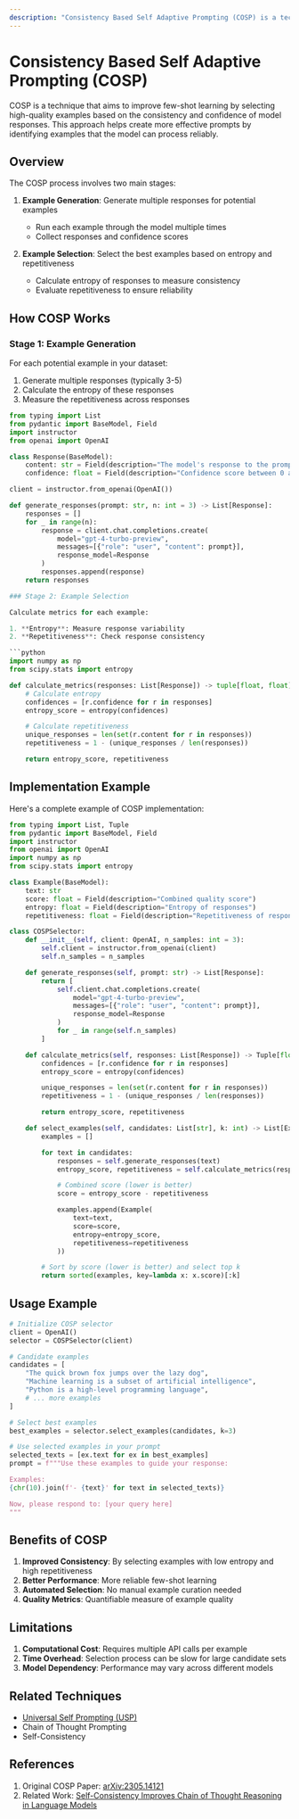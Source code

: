 ```yaml
---
description: "Consistency Based Self Adaptive Prompting (COSP) is a technique that uses entropy and repetitiveness to select high-quality examples for few-shot learning."
---
```


# Consistency Based Self Adaptive Prompting (COSP)

COSP is a technique that aims to improve few-shot learning by selecting high-quality examples based on the consistency and confidence of model responses. This approach helps create more effective prompts by identifying examples that the model can process reliably.

## Overview

The COSP process involves two main stages:

1. **Example Generation**: Generate multiple responses for potential examples

   - Run each example through the model multiple times
   - Collect responses and confidence scores

2. **Example Selection**: Select the best examples based on entropy and repetitiveness
   - Calculate entropy of responses to measure consistency
   - Evaluate repetitiveness to ensure reliability

## How COSP Works

### Stage 1: Example Generation

For each potential example in your dataset:

1. Generate multiple responses (typically 3-5)
2. Calculate the entropy of these responses
3. Measure the repetitiveness across responses

```python
from typing import List
from pydantic import BaseModel, Field
import instructor
from openai import OpenAI

class Response(BaseModel):
    content: str = Field(description="The model's response to the prompt")
    confidence: float = Field(description="Confidence score between 0 and 1")

client = instructor.from_openai(OpenAI())

def generate_responses(prompt: str, n: int = 3) -> List[Response]:
    responses = []
    for _ in range(n):
        response = client.chat.completions.create(
            model="gpt-4-turbo-preview",
            messages=[{"role": "user", "content": prompt}],
            response_model=Response
        )
        responses.append(response)
    return responses

### Stage 2: Example Selection

Calculate metrics for each example:

1. **Entropy**: Measure response variability
2. **Repetitiveness**: Check response consistency

```python
import numpy as np
from scipy.stats import entropy

def calculate_metrics(responses: List[Response]) -> tuple[float, float]:
    # Calculate entropy
    confidences = [r.confidence for r in responses]
    entropy_score = entropy(confidences)

    # Calculate repetitiveness
    unique_responses = len(set(r.content for r in responses))
    repetitiveness = 1 - (unique_responses / len(responses))

    return entropy_score, repetitiveness
```

## Implementation Example

Here's a complete example of COSP implementation:

```python
from typing import List, Tuple
from pydantic import BaseModel, Field
import instructor
from openai import OpenAI
import numpy as np
from scipy.stats import entropy

class Example(BaseModel):
    text: str
    score: float = Field(description="Combined quality score")
    entropy: float = Field(description="Entropy of responses")
    repetitiveness: float = Field(description="Repetitiveness of responses")

class COSPSelector:
    def __init__(self, client: OpenAI, n_samples: int = 3):
        self.client = instructor.from_openai(client)
        self.n_samples = n_samples

    def generate_responses(self, prompt: str) -> List[Response]:
        return [
            self.client.chat.completions.create(
                model="gpt-4-turbo-preview",
                messages=[{"role": "user", "content": prompt}],
                response_model=Response
            )
            for _ in range(self.n_samples)
        ]

    def calculate_metrics(self, responses: List[Response]) -> Tuple[float, float]:
        confidences = [r.confidence for r in responses]
        entropy_score = entropy(confidences)

        unique_responses = len(set(r.content for r in responses))
        repetitiveness = 1 - (unique_responses / len(responses))

        return entropy_score, repetitiveness

    def select_examples(self, candidates: List[str], k: int) -> List[Example]:
        examples = []

        for text in candidates:
            responses = self.generate_responses(text)
            entropy_score, repetitiveness = self.calculate_metrics(responses)

            # Combined score (lower is better)
            score = entropy_score - repetitiveness

            examples.append(Example(
                text=text,
                score=score,
                entropy=entropy_score,
                repetitiveness=repetitiveness
            ))

        # Sort by score (lower is better) and select top k
        return sorted(examples, key=lambda x: x.score)[:k]
```

## Usage Example

```python
# Initialize COSP selector
client = OpenAI()
selector = COSPSelector(client)

# Candidate examples
candidates = [
    "The quick brown fox jumps over the lazy dog",
    "Machine learning is a subset of artificial intelligence",
    "Python is a high-level programming language",
    # ... more examples
]

# Select best examples
best_examples = selector.select_examples(candidates, k=3)

# Use selected examples in your prompt
selected_texts = [ex.text for ex in best_examples]
prompt = f"""Use these examples to guide your response:

Examples:
{chr(10).join(f'- {text}' for text in selected_texts)}

Now, please respond to: [your query here]
"""
```

## Benefits of COSP

1. **Improved Consistency**: By selecting examples with low entropy and high repetitiveness
2. **Better Performance**: More reliable few-shot learning
3. **Automated Selection**: No manual example curation needed
4. **Quality Metrics**: Quantifiable measure of example quality

## Limitations

1. **Computational Cost**: Requires multiple API calls per example
2. **Time Overhead**: Selection process can be slow for large candidate sets
3. **Model Dependency**: Performance may vary across different models

## Related Techniques

- [Universal Self Prompting (USP)](../ensembling/usp.md)
- Chain of Thought Prompting
- Self-Consistency

## References

1. Original COSP Paper: [arXiv:2305.14121](https://arxiv.org/abs/2305.14121)
2. Related Work: [Self-Consistency Improves Chain of Thought Reasoning in Language Models](https://arxiv.org/abs/2203.11171)
